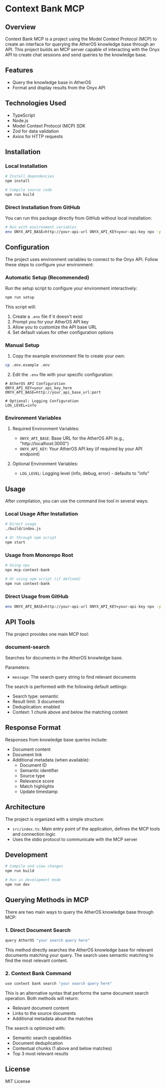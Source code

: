 # Context Bank MCP

## Overview

Context Bank MCP is a project using the Model Context Protocol (MCP) to create an interface for querying the AtherOS knowledge base through an API. This project builds an MCP server capable of interacting with the Onyx API to create chat sessions and send queries to the knowledge base.

## Features

- Query the knowledge base in AtherOS
- Format and display results from the Onyx API

## Technologies Used

- TypeScript
- Node.js
- Model Context Protocol (MCP) SDK
- Zod for data validation
- Axios for HTTP requests

## Installation

### Local Installation

```bash
# Install dependencies
npm install

# Compile source code
npm run build
```

### Direct Installation from GitHub

You can run this package directly from GitHub without local installation:

```bash
# Run with environment variables
env ONYX_API_BASE=http://your-api-url ONYX_API_KEY=your-api-key npx -y https://github.com/sipherxyz/mcp --force
```

## Configuration

The project uses environment variables to connect to the Onyx API. Follow these steps to configure your environment:

### Automatic Setup (Recommended)

Run the setup script to configure your environment interactively:

```bash
npm run setup
```

This script will:
1. Create a `.env` file if it doesn't exist
2. Prompt you for your AtherOS API key
3. Allow you to customize the API base URL
4. Set default values for other configuration options

### Manual Setup

1. Copy the example environment file to create your own:
```bash
cp .env.example .env
```

2. Edit the `.env` file with your specific configuration:
```
# AtherOS API Configuration
ONYX_API_KEY=your_api_key_here
ONYX_API_BASE=http://your_api_base_url:port

# Optional: Logging Configuration
LOG_LEVEL=info
```

### Environment Variables

1. Required Environment Variables:
   - `ONYX_API_BASE`: Base URL for the AtherOS API (e.g., "http://localhost:3000")
   - `ONYX_API_KEY`: Your AtherOS API key (if required by your API endpoint)

2. Optional Environment Variables:
   - `LOG_LEVEL`: Logging level (info, debug, error) - defaults to "info"

## Usage

After compilation, you can use the command line tool in several ways:

### Local Usage After Installation

```bash
# Direct usage
./build/index.js

# Or through npm script
npm start
```

### Usage from Monorepo Root

```bash
# Using npx
npx mcp-context-bank

# Or using npm script (if defined)
npm run context-bank
```

### Direct Usage from GitHub

```bash
env ONYX_API_BASE=http://your-api-url ONYX_API_KEY=your-api-key npx -y https://github.com/sipherxyz/mcp --force
```

## API Tools

The project provides one main MCP tool:

### document-search

Searches for documents in the AtherOS knowledge base.

Parameters:
- `message`: The search query string to find relevant documents

The search is performed with the following default settings:
- Search type: semantic
- Result limit: 3 documents
- Deduplication: enabled
- Context: 1 chunk above and below the matching content

## Response Format

Responses from knowledge base queries include:
- Document content
- Document link
- Additional metadata (when available):
  - Document ID
  - Semantic identifier
  - Source type
  - Relevance score
  - Match highlights
  - Update timestamp

## Architecture

The project is organized with a simple structure:
- `src/index.ts`: Main entry point of the application, defines the MCP tools and connection logic
- Uses the stdio protocol to communicate with the MCP server

## Development

```bash
# Compile and view changes
npm run build

# Run in development mode
npm run dev
```

## Querying Methods in MCP

There are two main ways to query the AtherOS knowledge base through MCP:

### 1. Direct Document Search
```bash
query AtherOS "your search query here"
```
This method directly searches the AtherOS knowledge base for relevant documents matching your query. The search uses semantic matching to find the most relevant content.

### 2. Context Bank Command
```bash
use context bank search "your search query here"
```
This is an alternative syntax that performs the same document search operation. Both methods will return:
- Relevant document content
- Links to the source documents
- Additional metadata about the matches

The search is optimized with:
- Semantic search capabilities
- Document deduplication
- Contextual chunks (1 above and below matches)
- Top 3 most relevant results

## License

MIT License
